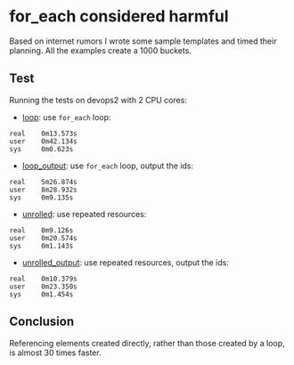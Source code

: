 # for_each considered harmful

Based on internet rumors I wrote some sample templates and timed their planning.
All the examples create a 1000 buckets. 

## Test
Running the tests on devops2 with 2 CPU cores:

* [loop](./loop/main.tf): use `for_each` loop:
```
real    0m13.573s
user    0m42.134s
sys     0m0.623s
```
* [loop_output](./loop_output/main.tf): use `for_each` loop, output the ids:
```
real    5m26.874s
user    8m28.932s
sys     0m9.135s
```
* [unrolled](./unrolled/main.tf): use repeated resources:
```
real    0m9.126s
user    0m20.574s
sys     0m1.143s
```
* [unrolled_output](./unrolled_output/main.tf): use repeated resources, output the ids:
```
real    0m10.379s
user    0m23.350s
sys     0m1.454s
```

## Conclusion
Referencing elements created directly, rather than those created by a loop, is almost 30 times faster.